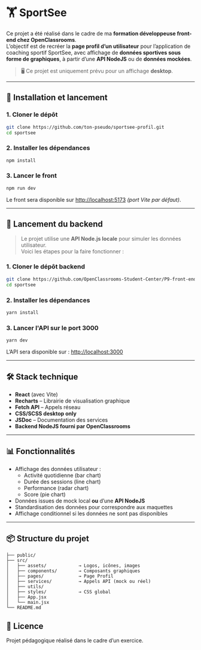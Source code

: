 # 🏋️ SportSee 

Ce projet a été réalisé dans le cadre de ma **formation développeuse front-end chez OpenClassrooms**.  
L’objectif est de recréer la **page profil d’un utilisateur** pour l’application de coaching sportif SportSee, avec affichage de **données sportives sous forme de graphiques**, à partir d’une **API NodeJS** ou de **données mockées**.

> 🖥️ Ce projet est uniquement prévu pour un affichage **desktop**.

---

## 🚀 Installation et lancement

### 1. Cloner le dépôt

```bash
git clone https://github.com/ton-pseudo/sportsee-profil.git
cd sportsee
```

### 2. Installer les dépendances

```bash
npm install
```

### 3. Lancer le front

```bash
npm run dev
```

Le front sera disponible sur [http://localhost:5173](http://localhost:5173) *(port Vite par défaut)*.

---

## 🔌 Lancement du backend

> Le projet utilise une **API Node.js locale** pour simuler les données utilisateur.  
> Voici les étapes pour la faire fonctionner :

### 1. Cloner le dépôt backend

```bash
git clone https://github.com/OpenClassrooms-Student-Center/P9-front-end-dashboard.git sportsee-api
cd sportsee
```

### 2. Installer les dépendances

```bash
yarn install
```

### 3. Lancer l'API sur le port 3000

```bash
yarn dev
```

L’API sera disponible sur : [http://localhost:3000](http://localhost:3000)

---

## 🛠️ Stack technique

- **React** (avec Vite)
- **Recharts** – Librairie de visualisation graphique
- **Fetch API** – Appels réseau
- **CSS/SCSS desktop only**
- **JSDoc** – Documentation des services
- **Backend NodeJS fourni par OpenClassrooms**

---

## 📊 Fonctionnalités

- Affichage des données utilisateur :
  - Activité quotidienne (bar chart)
  - Durée des sessions (line chart)
  - Performance (radar chart)
  - Score (pie chart)
- Données issues de mock local **ou** d’une **API NodeJS**
- Standardisation des données pour correspondre aux maquettes
- Affichage conditionnel si les données ne sont pas disponibles

---

## 📦 Structure du projet

```
├── public/
├── src/
│   ├── assets/            → Logos, icônes, images
│   ├── components/        → Composants graphiques
│   ├── pages/             → Page Profil
│   ├── services/          → Appels API (mock ou réel)
│   ├── utils/            
│   ├── styles/            → CSS global
│   ├── App.jsx
│   └── main.jsx
└── README.md
```

## 📄 Licence

Projet pédagogique réalisé dans le cadre d’un exercice.  
